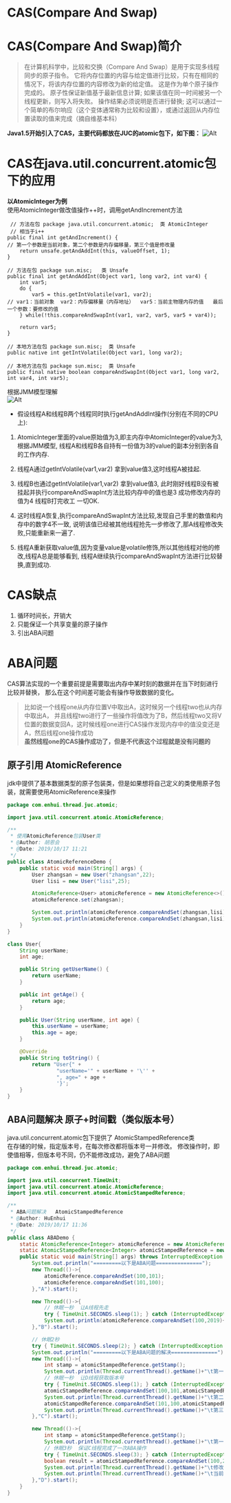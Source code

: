 # CAS(Compare And Swap)
# CAS(Compare And Swap)简介
 > 在计算机科学中，比较和交换（Compare And Swap）是用于实现多线程同步的原子指令。 
 它将内存位置的内容与给定值进行比较，只有在相同的情况下，将该内存位置的内容修改为新的给定值。 
 这是作为单个原子操作完成的。 原子性保证新值基于最新信息计算; 如果该值在同一时间被另一个线程更新，则写入将失败。 
 操作结果必须说明是否进行替换; 这可以通过一个简单的布尔响应（这个变体通常称为比较和设置），或通过返回从内存位置读取的值来完成（摘自维基本科）

**Java1.5开始引入了CAS，主要代码都放在JUC的atomic包下，如下图：**
![Alt](img/juc下atomic的CAS.png)     
   
# CAS在java.util.concurrent.atomic包下的应用
**以AtomicInteger为例**    
使用AtomicInteger做改值操作++时，调用getAndIncrement方法
``` 
 // 方法在包 package java.util.concurrent.atomic;  类 AtomicInteger
 // 相当于i++
public final int getAndIncrement() {
// 第一个参数是当前对象，第二个参数是内存偏移量，第三个值是修改量
    return unsafe.getAndAddInt(this, valueOffset, 1);
}

// 方法在包 package sun.misc;   类 Unsafe  
public final int getAndAddInt(Object var1, long var2, int var4) {
    int var5;
    do {
        var5 = this.getIntVolatile(var1, var2);
// var1：当前对象  var2：内存偏移量（内存地址）  var5：当前主物理内存的值   最后一个参数：要修改的值
    } while(!this.compareAndSwapInt(var1, var2, var5, var5 + var4));

    return var5;
}

// 本地方法在包 package sun.misc;  类 Unsafe
public native int getIntVolatile(Object var1, long var2);

// 本地方法在包 package sun.misc;  类 Unsafe  
public final native boolean compareAndSwapInt(Object var1, long var2, int var4, int var5);
```

根据JMM模型理解   
![Alt](../volatile和JMM/img/JMM内存模型.png) 
- 假设线程A和线程B两个线程同时执行getAndAddInt操作(分别在不同的CPU上):
   
1. AtomicInteger里面的value原始值为3,即主内存中AtomicInteger的value为3,根据JMM模型,
线程A和线程B各自持有一份值为3的value的副本分别到各自的工作内存.

2. 线程A通过getIntVolatile(var1,var2) 拿到value值3,这时线程A被挂起.

3. 线程B也通过getIntVolatile(var1,var2) 拿到value值3,
此时刚好线程B没有被挂起并执行compareAndSwapInt方法比较内存中的值也是3 成功修改内存的值为4 线程B打完收工 一切OK.

4. 这时线程A恢复,执行compareAndSwapInt方法比较,发现自己手里的数值和内存中的数字4不一致,
说明该值已经被其他线程抢先一步修改了,那A线程修改失败,只能重新来一遍了.

5. 线程A重新获取value值,因为变量value是volatile修饰,所以其他线程对他的修改,线程A总是能够看到,
线程A继续执行compareAndSwapInt方法进行比较替换,直到成功.

# CAS缺点
1. 循环时间长，开销大
2. 只能保证一个共享变量的原子操作
3. 引出ABA问题

# ABA问题
CAS算法实现的一个重要前提是需要取出内存中某时刻的数据并在当下时刻进行比较并替换，
那么在这个时间差可能会有操作导致数据的变化。

> 比如说一个线程one从内存位置V中取出A，这时候另一个线程two也从内存中取出A，
并且线程two进行了一些操作将值改为了B，然后线程two又将V位置的数据变回A，这时候线程one进行CAS操作发现内存中的值没变还是A，然后线程one操作成功             
**虽然线程one的CAS操作成功了，但是不代表这个过程就是没有问题的**

## 原子引用 AtomicReference
jdk中提供了基本数据类型的原子包装类，但是如果想将自己定义的类使用原子包装，就需要使用AtomicReference来操作      
```java
package com.enhui.thread.juc.atomic;

import java.util.concurrent.atomic.AtomicReference;

/**
 * 使用AtomicReference包装User类
 * @Author: 胡恩会
 * @Date: 2019/10/17 11:21
 */
public class AtomicReferenceDemo {
    public static void main(String[] args) {
        User zhangsan = new User("zhangsan",22);
        User lisi = new User("lisi",25);

        AtomicReference<User> atomicReference = new AtomicReference<>();
        atomicReference.set(zhangsan);

        System.out.println(atomicReference.compareAndSet(zhangsan,lisi)+"\t"+atomicReference.get().toString());
        System.out.println(atomicReference.compareAndSet(zhangsan,lisi)+"\t"+atomicReference.get().toString());
    }
}

class User{
    String userName;
    int age;

    public String getUserName() {
        return userName;
    }

    public int getAge() {
        return age;
    }

    public User(String userName, int age) {
        this.userName = userName;
        this.age = age;
    }

    @Override
    public String toString() {
        return "User{" +
                "userName='" + userName + '\'' +
                ", age=" + age +
                '}';
    }
}

```
## ABA问题解决    原子+时间戳（类似版本号）
java.util.concurrent.atomic包下提供了  AtomicStampedReference类       
在存储的时候，指定版本号，在每次修改都将版本号一并修改。
修改操作时，即使值相等，但版本号不同，仍不能修改成功，避免了ABA问题
```java
package com.enhui.thread.juc.atomic;

import java.util.concurrent.TimeUnit;
import java.util.concurrent.atomic.AtomicReference;
import java.util.concurrent.atomic.AtomicStampedReference;

/**
 * ABA问题解决   AtomicStampedReference
 * @Author: HuEnhui
 * @Date: 2019/10/17 11:36
 */
public class ABADemo {
    static AtomicReference<Integer> atomicReference = new AtomicReference<>(100);
    static AtomicStampedReference<Integer> atomicStampedReference = new AtomicStampedReference<>(100,1);
    public static void main(String[] args) throws InterruptedException {
        System.out.println("=========以下是ABA问题===============");
        new Thread(()->{
            atomicReference.compareAndSet(100,101);
            atomicReference.compareAndSet(101,100);
        },"A").start();

        new Thread(()->{
            // 休眠一秒  让A线程先走
            try { TimeUnit.SECONDS.sleep(1); } catch (InterruptedException e) { e.printStackTrace(); }
            System.out.println(atomicReference.compareAndSet(100,2019)+"\t"+atomicReference.get());
        },"B").start();

        // 休眠2秒
        try { TimeUnit.SECONDS.sleep(2); } catch (InterruptedException e) { e.printStackTrace(); }
        System.out.println("=========以下是ABA问题的解决===============");
        new Thread(()->{
            int stamp = atomicStampedReference.getStamp();
            System.out.println(Thread.currentThread().getName()+"\t第一次版本号："+stamp);
            // 休眠一秒  让D线程获取版本号
            try { TimeUnit.SECONDS.sleep(1); } catch (InterruptedException e) { e.printStackTrace(); }
            atomicStampedReference.compareAndSet(100,101,atomicStampedReference.getStamp(),atomicStampedReference.getStamp()+1);
            System.out.println(Thread.currentThread().getName()+"\t第二次版本号："+atomicStampedReference.getStamp());
            atomicStampedReference.compareAndSet(101,100,atomicStampedReference.getStamp(),atomicStampedReference.getStamp()+1);
            System.out.println(Thread.currentThread().getName()+"\t第三次版本号："+atomicStampedReference.getStamp());
        },"C").start();

        new Thread(()->{
            int stamp = atomicStampedReference.getStamp();
            System.out.println(Thread.currentThread().getName()+"\t第一次版本号："+stamp);
            // 休眠3秒  保证C线程完成了一次ABA操作
            try { TimeUnit.SECONDS.sleep(3); } catch (InterruptedException e) { e.printStackTrace(); }
            boolean result = atomicStampedReference.compareAndSet(100,2019,stamp,stamp+1);
            System.out.println(Thread.currentThread().getName()+"\t修改是否成功:"+result+"\t当前版本号："+atomicStampedReference.getStamp());
            System.out.println(Thread.currentThread().getName()+"\t当前最新值"+atomicStampedReference.getReference());
        },"D").start();
    }
}
```